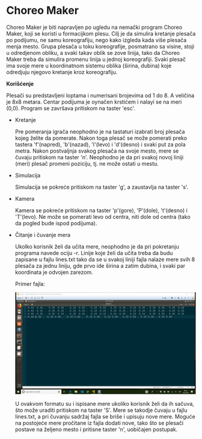 # Choreo Maker

Choreo Maker je biti napravljen po ugledu na nemački program Choreo Maker, koji se koristi u formacijkom plesu.
Cilj je da simulira kretanje plesača po podijumu, ne samu koreografiju, nego kako izgleda kada više plesača menja mesto.
Grupa plesača u toku koreografije, posmatrano sa visine, stoji u odredjenom obliku, a svaki takav oblik se zove linija, tako da Choreo Maker treba da simulira promenu linija u jednoj koreografiji.
Svaki plesač ima svoje mere u koordinatnom sistemu oblika (širina, dubina) koje odredjuju njegovo kretanje kroz koreografiju.



**Korišćenje**


 Plesači su predstavljeni loptama i numerisani brojevima od 1 do 8.
 A veličina je 8x8 metara.
 Centar podijuma je oynačen krstićem i nalayi se na meri (0,0).
 Program se završava pritiskom na taster 'esc'.

* Kretanje         

  Pre pomeranja igrača neophodno je na tastaturi izabrati broj plesača kojeg želite da pomerate.
  Nakon toga plesač se može pomerati preko tastera 'f'(napred), 'b'(nazad), 'l'(levo) i 'd'(desno) i svaki put za pola metra.
  Nakon postvaljnja svakog plesača na svoje mesto, mere se čuvaju pritiskom na taster 'n'.
  Neophodno je da pri svakoj novoj liniji (meri) plesač promeni poziciju, tj. ne može ostati u mestu.
  
* Simulacija

  Simulacija se pokreće pritiskom na taster 'g', a zaustavlja na taster 's'.
  
  
* Kamera

  Kamera se pokreće pritiskom na taster 'p'(gore), 'P'(dole), 't'(desno) i 'T'(levo).
  Ne može se pomerati levo od centra, niti dole od centra (tako da pogled bude ispod podijuma).

* Čitanje i čuvanje mera

  Ukolko korisnik želi da učita mere, neophodno je da pri pokretanju programa navede ociju -r.
  Linije koje želi da učita treba da budu zapisane u fajlu lines.txt tako da se u svakoj liniji fajla nalaze mere svih 8 plesača za jednu liniju, gde prvo ide širina a zatim dubina, i svaki par koordinata je odvojen zarezom.
  
  Primer fajla:
  
   ![](https://github.com/MATF-RG18/RG101-choreo-maker/blob/master/screenshots/izvestaj_8.png)
  
  U ovakvom formatu su i ispisane mere ukoliko korisnik želi da ih sačuva, što može uraditi pritiskom na taster 'S'.
  Mere se takodje čuvaju u fajlu lines.txt, a pri čuvanju sadržaj fajla se briše i upisuju nove mere.
  Moguće na postojeće mere pročitane iz fajla dodati nove, tako što se plesači postave na željeno mesto i pritisne taster 'n', uobičajen postupak.


 

